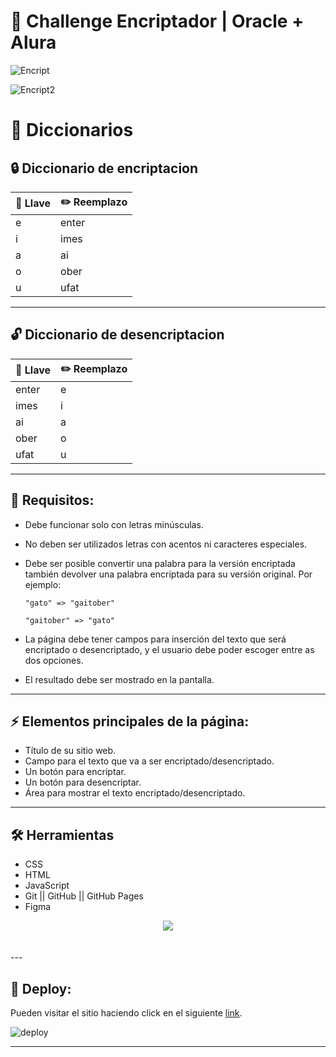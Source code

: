 
# 🚀 Challenge Encriptador | Oracle + Alura

![Encript](https://github.com/user-attachments/assets/b2f508fc-32a1-4798-9d82-7db08f29dde7)

![Encript2](https://github.com/user-attachments/assets/d4c42ecd-558b-43a7-a1d1-6a6c4381dcce)

# 📒 Diccionarios
## 🔒 Diccionario de encriptacion
| 🔑 Llave | ✏️ Reemplazo |
|-----------|-----------|
| e | enter |
| i | imes |
| a | ai |
| o | ober |
| u | ufat |

---

## 🔓 Diccionario de desencriptacion
| 🔑 Llave | ✏️ Reemplazo |
|-----------|-----------|
| enter | e |
| imes | i |
| ai | a |
| ober | o |
| ufat | u |

---

## 🔎 Requisitos:
- Debe funcionar solo con letras minúsculas.
- No deben ser utilizados letras con acentos ni caracteres especiales.
- Debe ser posible convertir una palabra para la versión encriptada también devolver una palabra encriptada para su versión original. Por ejemplo:

  `"gato" => "gaitober"`

  `"gaitober" => "gato"`

- La página debe tener campos para
inserción del texto que será encriptado o desencriptado, y el usuario debe poder escoger entre as dos opciones.
- El resultado debe ser mostrado en la pantalla.

---

## ⚡ Elementos principales de la página:
- Título de su sitio web.
- Campo para el texto que va a ser encriptado/desencriptado.
- Un botón para encriptar.
- Un botón para desencriptar.
- Área para mostrar el texto encriptado/desencriptado.
---
## 🛠️ Herramientas
  - CSS
  - HTML
  - JavaScript
  - Git || GitHub || GitHub Pages
  - Figma

<div align="center">
    <a href="https://skillicons.dev">
      <img src="https://skillicons.dev/icons?i=css,html,js,git,github,figma" />
    </a>
</div>
<br />

<br />
---

## 🚀 Deploy:
Pueden visitar el sitio haciendo click en el siguiente [link]().

![deploy]()

---

